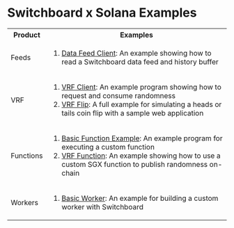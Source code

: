 # Switchboard x Solana Examples

<table>
  <tr>
    <th>Product</th>
    <th>Examples</th>
  </tr>
  <tr>
    <td>Feeds</td>
    <td>
      <ol>
        <li><a href="./feeds/01_feed_client/README.md">Data Feed Client</a>: An example showing how to read a Switchboard data feed and history buffer</li>
      </ol>
    </td>
  </tr>
  <tr>
    <td>VRF</td>
    <td>
      <ol>
        <li><a href="./vrf/01_vrf_client/README.md">VRF Client</a>: An example program showing how to request and consume randomness</li>
        <li><a href="./vrf/02_vrf_flip/README.md">VRF Flip</a>: A full example for simulating a heads or tails coin flip with a sample web application</li>
      </ol>
    </td>
  </tr>
  <tr>
    <td>Functions</td>
    <td>
      <ol>
        <li><a href="./functions/01_basic_function/README.md">Basic Function Example</a>: An example program for executing a custom function</li>
        <li><a href="./functions/02_vrf_function/README.md">VRF Function</a>: An example showing how to use a custom SGX function to publish randomness on-chain</li>
      </ol>
    </td>
  </tr>
  <tr>
    <td>Workers</td>
    <td>
      <ol>
        <li><a href="./workers/01_basic_worker/README.md">Basic Worker</a>: An example for building a custom worker with Switchboard</li>
      </ol>
    </td>
  </tr>
</table>
